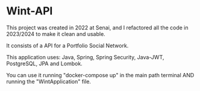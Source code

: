 # Wint-API
This project was created in 2022 at Senai, and I refactored all the code in 2023/2024 to make it clean and usable.

It consists of a API for a Portfolio Social Network.

This application uses: Java, Spring, Spring Security, Java-JWT, PostgreSQL, JPA and Lombok.

You can use it running "docker-compose up" in the main path terminal AND running the "WintApplication" file.
